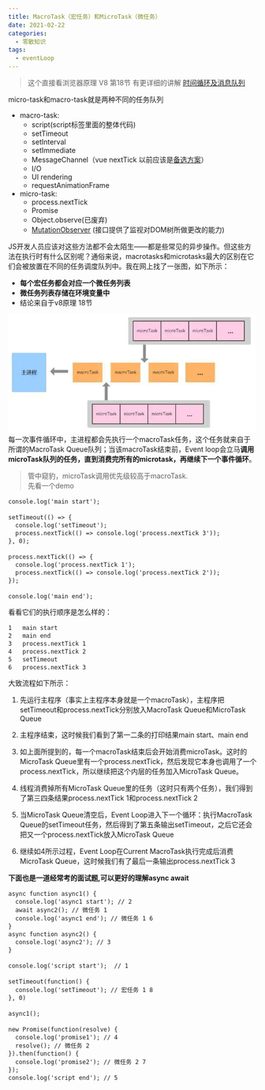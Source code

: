 ```yaml
---
title: MacroTask（宏任务）和MicroTask（微任务）
date: 2021-02-22
categories: 
  - 零散知识
tags: 
  - eventLoop
---
```


> 这个直接看浏览器原理 V8 第18节 有更详细的讲解
> [时间循环及消息队列](/零散知识/事件循环及消息队列)

micro-task和macro-task就是两种不同的任务队列

- macro-task:
  - script(script标签里面的整体代码)
  - setTimeout
  - setInterval
  - setImmediate
  - MessageChannel（vue nextTick 以前应该是[备选方案](https://cn.vuejs.org/v2/guide/reactivity.html)）
  - I/O
  - UI rendering
  - requestAnimationFrame
- micro-task:
  - process.nextTick
  - Promise
  - Object.observe(已废弃)
  - [MutationObserver](https://developer.mozilla.org/zh-CN/docs/Web/API/MutationObserver) (接口提供了监视对DOM树所做更改的能力)  

JS开发人员应该对这些方法都不会太陌生——都是些常见的异步操作。但这些方法在执行时有什么区别呢？通俗来说，macrotasks和microtasks最大的区别在它们会被放置在不同的任务调度队列中。我在网上找了一张图，如下所示：

- **每个宏任务都会对应一个微任务列表**
- **微任务列表存储在环境变量中**
- 结论来自于v8原理 18节

![示意图](assets/Macro&MicroTask/MacroTask1.jpg)  
每一次事件循环中，主进程都会先执行一个macroTask任务，这个任务就来自于所谓的MacroTask Queue队列；当该macroTask结束前，Event loop会立马**调用microTask队列的任务，直到消费完所有的microtask，再继续下一个事件循环**。

> 管中窥豹，microTask调用优先级较高于macroTask.  
先看一个demo

```
console.log('main start');

setTimeout(() => {
  console.log('setTimeout');
  process.nextTick(() => console.log('process.nextTick 3'));
}, 0);

process.nextTick(() => {
  console.log('process.nextTick 1');
  process.nextTick(() => console.log('process.nextTick 2'));
});

console.log('main end');
```

看看它们的执行顺序是怎么样的：

```
1   main start
2   main end
3   process.nextTick 1
4   process.nextTick 2
5   setTimeout
6   process.nextTick 3
```

大致流程如下所示：

1. 先运行主程序（事实上主程序本身就是一个macroTask），主程序把setTimeout和process.nextTick分别放入MacroTask Queue和MicroTask Queue

2. 主程序结束，这时候我们看到了第一二条的打印结果main start、main end

3. 如上面所提到的，每一个macroTask结束后会开始消费microTask。这时的MicroTask Queue里有一个process.nextTick，然后发现它本身也调用了一个process.nextTick，所以继续把这个内层的任务加入MicroTask Queue。

4. 线程消费掉所有MicroTask Queue里的任务（这时只有两个任务），我们得到了第三四条结果process.nextTick 1和process.nextTick 2

5. 当MicroTask Queue清空后，Event Loop进入下一个循环：执行MacroTask Queue的setTimeout任务，然后得到了第五条输出setTimeout，之后它还会把又一个process.nextTick放入MicroTask Queue

6. 继续如4所示过程，Event Loop在Current MacroTask执行完成后消费MicroTask Queue，这时候我们有了最后一条输出process.nextTick 3

**下面也是一道经常考的面试题,可以更好的理解async await**

```
async function async1() {
  console.log('async1 start'); // 2
  await async2(); // 微任务 1
  console.log('async1 end'); // 微任务 1 6
}
async function async2() {
  console.log('async2'); // 3
}

console.log('script start');  // 1

setTimeout(function() {
  console.log('setTimeout'); // 宏任务 1 8
}, 0)

async1(); 

new Promise(function(resolve) {
  console.log('promise1'); // 4
  resolve(); // 微任务 2
}).then(function() {
  console.log('promise2'); // 微任务 2 7
});
console.log('script end'); // 5
```
